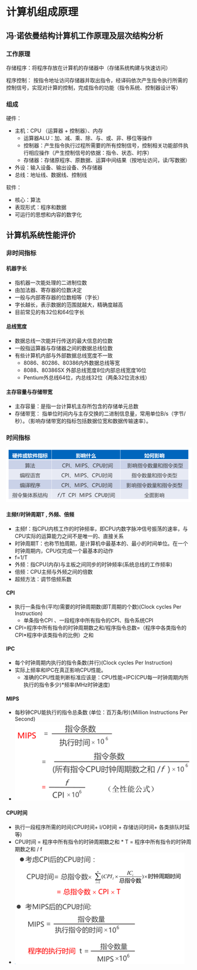 # 计算机组成原理

## 冯·诺依曼结构计算机工作原理及层次结构分析

### 工作原理

存储程序：将程序存放在计算机的存储器中（存储系统构建与快速访问）

程序控制： 按指令地址访问存储器并取出指令，经译码依次产生指令执行所需的控制信号，实现对计算的控制，完成指令的功能（指令系统、控制器设计等）

### 组成

硬件：

- 主机：CPU （运算器 + 控制器）、内存
  - 运算器ALU：加、减、乘、除、与、或、非、移位等操作
  - 控制器：产生指令执行过程所需要的所有控制信号，控制相关功能部件执行相应操作（产生控制信号的依据：指令、状态、时序）
  - 存储器：存储原程序、原数据、运算中间结果（按地址访问，读/写数据）
- 外设：输入设备、输出设备、外存储器
- 总线：地址线、数据线、控制线

软件：

- 核心：算法
- 表现形式：程序和数据
- 可运行的思想和内容的数字化

## 计算机系统性能评价

### 非时间指标

#### 机器字长

- 指机器一次能处理的二进制位数
- 由加法器、寄存器的位数决定
-  一般与内部寄存器的位数相等（字长）
- 字长越长，表示数据的范围就越大，精确度越高
- 目前常见的有32位和64位字长 

#### 总线宽度

- 数据总线一次能并行传送的最大信息的位数
- 一般指运算器与存储器之间的数据总线位数
- 有些计算机内部与外部数据总线宽度不一致
  - 8086、80286、80386内外数据总线等宽
  - 8088、80386SX 外部总线宽度8位内部总线宽度16位
  - Pentium外总线64位，内总线32位（两条32位流水线）

#### 主存容量与存储带宽

- 主存容量：是指一台计算机主存所包含的存储单元总数
- 存储带宽： 指单位时间内与主存交换的二进制信息量，常用单位B/s（字节/秒）。（影响存储带宽的指标包括数据位宽和数据传输速率）。

### 时间指标

![](./img/cp3.png)

#### 主频f/时钟周期T , 外频、倍频

- 主频f：指CPU内核工作的时钟频率，即CPU内数字脉冲信号振荡的速率，与CPU实际的运算能力之间不是唯一的、直接关系
- 时钟周期T：也称节拍周期，是计算机中最基本的、最小的时间单位。在一个时钟周期内，CPU仅完成一个最基本的动作
- f=1/T
- 外频：指CPU(内存)与主板之间同步的时钟频率(系统总线的工作频率)
- 倍频：CPU主频与外频之间的倍数
- 超频方法：调节倍频系数

#### CPI

- 执行一条指令(平均)需要的时钟周期数(即T周期的个数)(Clock cycles Per Instruction)
  - 单条指令CPI 、一段程序中所有指令的CPI、指令系统CPI
- CPI=程序中所有指令的时钟周期数之和/程序指令总数=（程序中各类指令的CPI*程序中该类指令的比例）之和

#### IPC

- 每个时钟周期内执行的指令条数(并行)(Clock cycles Per Instruction)
- 实际上频率和IPC在真正影响CPU性能。
  - 准确的CPU性能判断标准应该是：CPU性能=IPC(CPU每一时钟周期内所执行的指令多少)*频率(MHz时钟速度)

#### MIPS

- 每秒钟CPU能执行的指令总条数 (单位：百万条/秒)(Million Instructions Per Second)
- ![](./img/cp1.png)

#### CPU时间

- 执行一段程序所需的时间(CPU时间+ I/O时间 + 存储访问时间+ 各类排队时延等)
- CPU时间 = 程序中所有指令的时钟周期数之和 * T = 程序中所有指令的时钟周期数之和 / f
- ![](./img/cp2.png)